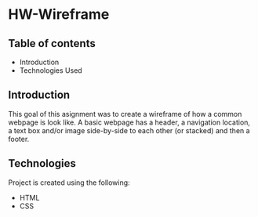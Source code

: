 # HW-Wireframe
## Table of contents
* Introduction
* Technologies Used



## Introduction
This goal of this asignment was to create a wireframe of how a common webpage is look like.
A basic webpage has a header, a navigation location, a text box and/or image side-by-side to each other (or stacked) and then a footer. 
	
## Technologies
Project is created using the following:
* HTML
* CSS
	

